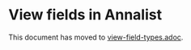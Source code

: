 # View fields in Annalist

This document has moved to [view-field-types.adoc](view-field-types.adoc).
